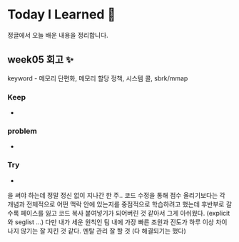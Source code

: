 # Today I Learned 🌱

정글에서 오늘 배운 내용을 정리합니다.

## week05 회고 ✨

keyword - 메모리 단편화, 메모리 할당 정책, 시스템 콜, sbrk/mmap

### Keep

- 

### problem

- 

### Try

- 

을 써야 하는데 정말 정신 없이 지나간 한 주..
코드 수정을 통해 점수 올리기보다는 각 개념과 전체적으로 어떤 맥락 안에 있는지를 중점적으로 학습하려고 했는데 후반부로 갈수록 페이스를 잃고 코드 복사 붙여넣기가 되어버린 것 같아서 그게 아쉬웠다. (explicit와 seglist ...) 다만 내가 세운 원칙인 팀 내에 가장 빠른 조원과 진도가 하루 이상 차이나지 않기는 잘 지킨 것 같다.
멘탈 관리 잘 할 것 (다 해결되기는 했다)